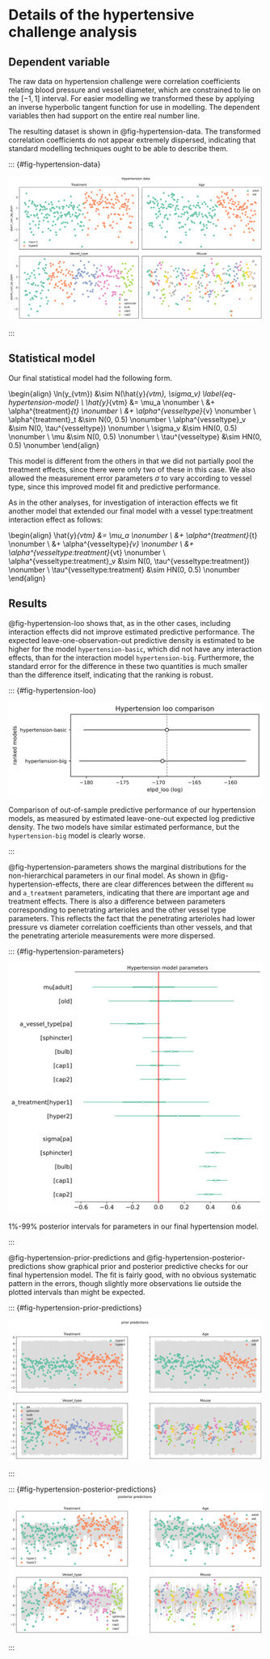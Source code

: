 # Details of the hypertensive challenge analysis

## Dependent variable

The raw data on hypertension challenge were correlation coefficients relating
blood pressure and vessel diameter, which are constrained to lie on the $[-1,
1]$ interval. For easier modelling we transformed these by applying an inverse
hyperbolic tangent function for use in modelling. The dependent variables then
had support on the entire real number line.

The resulting dataset is shown in @fig-hypertension-data. The transformed
correlation coefficients do not appear extremely dispersed, indicating that
standard modelling techniques ought to be able to describe them.

::: {#fig-hypertension-data}

![](../plots/hypertension-data.svg)

:::

## Statistical model

Our final statistical model had the following form.

\begin{align}
\ln(y_{vtm}) &\sim N(\hat{y}_{vtm}, \sigma_v) \label{eq-hypertension-model} \\
\hat{y}_{vtm} &= \mu_a \nonumber \\
  &+ \alpha^{treatment}_{t} \nonumber \\
  &+ \alpha^{vesseltype}_{v} \nonumber \\
\alpha^{treatment}_t &\sim N(0, 0.5) \nonumber \\
\alpha^{vesseltype}_v &\sim N(0, \tau^{vesseltype}) \nonumber \\
\sigma_v &\sim HN(0, 0.5) \nonumber \\
\mu &\sim N(0, 0.5) \nonumber \\
\tau^{vesseltype} &\sim HN(0, 0.5) \nonumber
\end{align}

This model is different from the others in that we did not partially pool the
treatment effects, since there were only two of these in this case. We also
allowed the measurement error parameters $\sigma$ to vary according to vessel
type, since this improved model fit and predictive performance.

As in the other analyses, for investigation of interaction effects we fit
another model that extended our final model with a vessel type:treatment
interaction effect as follows:

\begin{align}
\hat{y}_{vtm} &= \mu_a \nonumber \\
  &+ \alpha^{treatment}_{t} \nonumber \\
  &+ \alpha^{vesseltype}_{v} \nonumber \\
  &+ \alpha^{vesseltype:treatment}_{vt} \nonumber \\
\alpha^{vesseltype:treatment}_v &\sim N(0, \tau^{vesseltype:treatment}) \nonumber \\
\tau^{vesseltype:treatment} &\sim HN(0, 0.5) \nonumber
\end{align}


## Results

@fig-hypertension-loo shows that, as in the other cases, including interaction
effects did not improve estimated predictive performance. The expected
leave-one-observation-out predictive density is estimated to be higher for the
model `hypertension-basic`, which did not have any interaction effects, than
for the interaction model `hypertension-big`. Furthermore, the standard error
for the difference in these two quantities is much smaller than the difference
itself, indicating that the ranking is robust.

::: {#fig-hypertension-loo}

![](../plots/hypertension-loo.svg)

Comparison of out-of-sample predictive performance of our hypertension models,
as measured by estimated leave-one-out expected log predictive density. The
two models have similar estimated performance, but the `hypertension-big` model
is clearly worse.

:::

@fig-hypertension-parameters shows the marginal distributions for
the non-hierarchical parameters in our final model. As shown in
@fig-hypertension-effects, there are clear differences between the different
`mu` and `a_treatment` parameters, indicating that there are important age and
treatment effects. There is also a difference between parameters corresponding
to penetrating arterioles and the other vessel type parameters. This reflects
the fact that the penetrating arterioles had lower pressure vs diameter
correlation coefficients than other vessels, and that the penetrating arteriole
measurements were more dispersed.

::: {#fig-hypertension-parameters}

![](../plots/hypertension-parameters.svg)

1%-99% posterior intervals for parameters in our final hypertension model.

:::

@fig-hypertension-prior-predictions and @fig-hypertension-posterior-predictions show graphical prior and posterior predictive
checks for our final hypertension model. The fit is fairly good, with no obvious
systematic pattern in the errors, though slightly more observations lie outside
the plotted intervals than might be expected.

::: {#fig-hypertension-prior-predictions}

![](../plots/hypertension-prior-predictive.svg)

:::

::: {#fig-hypertension-posterior-predictions}
![](../plots/hypertension-posterior-predictive.svg)

:::
